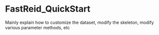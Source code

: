 # FastReid_QuickStart
Mainly explain how to customize the dataset, modify the skeleton, modify various parameter methods, etc
